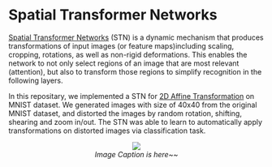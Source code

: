 # Spatial Transformer Networks

[Spatial Transformer Networks](https://arxiv.org/abs/1506.02025)  (STN) is a dynamic mechanism that produces transformations of input images (or feature maps)including  scaling, cropping, rotations, as well as non-rigid deformations. This enables the network to not only select regions of an image that are most relevant (attention), but also to transform those regions to simplify recognition in the following layers.

In this repositary, we implemented a STN for [2D Affine Transformation](https://en.wikipedia.org/wiki/Affine_transformation) on MNIST dataset. We generated images with size of 40x40 from the original MNIST dataset, and distorted the images by random rotation, shifting, shearing and zoom in/out. The STN was able to learn to automatically apply transformations on distorted images via classification task.

<table class="image">
<div align="center">
    <img src="https://github.com/zsdonghao/tl-book/blob/master/images/cifar-10.jpg?raw=true"/>  
    <br>  
    <em align="center">Image Caption is here~~</em>  
</div>
</table>